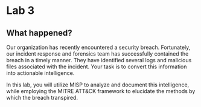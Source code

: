 # Lab 3

## What happened?

Our organization has recently encountered a security breach. Fortunately, our incident response and forensics team has successfully contained the breach in a timely manner. They have identified several logs and malicious files associated with the incident. Your task is to convert this information into actionable intelligence.

In this lab, you will utilize MISP to analyze and document this intelligence, while employing the MITRE ATT&CK framework to elucidate the methods by which the breach transpired.
